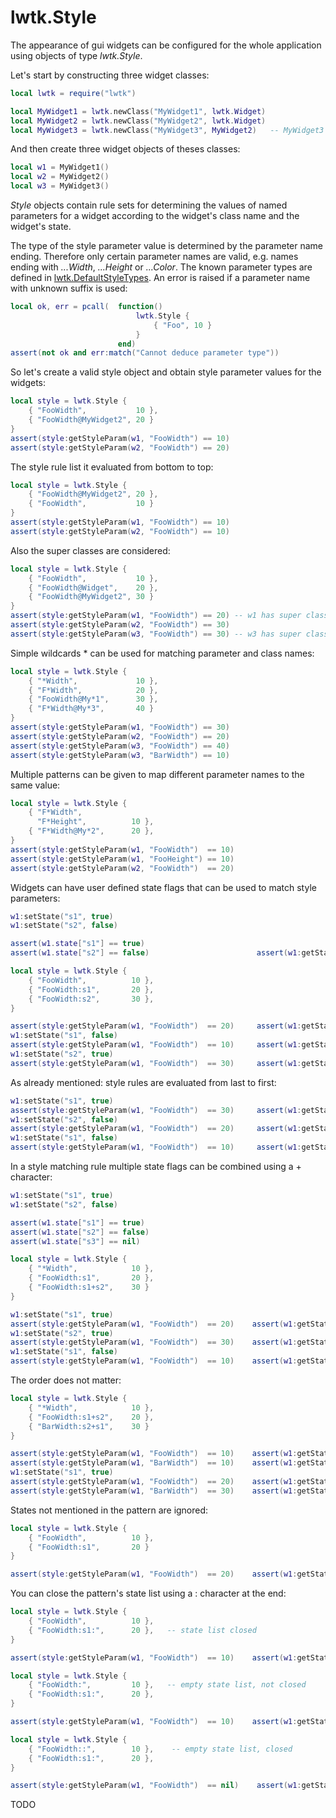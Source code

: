# lwtk.Style

<!-- ---------------------------------------------------------------------------------------- -->

The appearance of gui widgets can be configured for the whole application using
objects of type *lwtk.Style*. 

Let's start by constructing three widget classes:

```lua
local lwtk = require("lwtk")

local MyWidget1 = lwtk.newClass("MyWidget1", lwtk.Widget)
local MyWidget2 = lwtk.newClass("MyWidget2", lwtk.Widget)
local MyWidget3 = lwtk.newClass("MyWidget3", MyWidget2)   -- MyWidget3 is derived from MyWidget2
```

<!-- ---------------------------------------------------------------------------------------- -->

And then create three widget objects of theses classes:
```lua
local w1 = MyWidget1()
local w2 = MyWidget2()
local w3 = MyWidget3()
```

<!-- ---------------------------------------------------------------------------------------- -->

*Style* objects contain rule sets for determining the values of named parameters
for a widget according to the widget's class name and the widget's state.

The type of the style parameter value is determined
by the parameter name ending. Therefore only certain parameter names are valid, 
e.g. names ending with *...Width*, *...Height* or *...Color*. The known parameter
types are defined in [lwtk.DefaultStyleTypes](../src/lwtk/DefaultStyleTypes.lua).
An error is raised if a parameter name with unknown suffix is used:
```lua
local ok, err = pcall(  function() 
                            lwtk.Style { 
                                { "Foo", 10 } 
                            }
                        end)
assert(not ok and err:match("Cannot deduce parameter type"))
```

<!-- ---------------------------------------------------------------------------------------- -->

So let's create a valid style object and obtain style parameter values for the
widgets:
```lua
local style = lwtk.Style {
    { "FooWidth",           10 },
    { "FooWidth@MyWidget2", 20 }
}
assert(style:getStyleParam(w1, "FooWidth") == 10)
assert(style:getStyleParam(w2, "FooWidth") == 20)
```

<!-- ---------------------------------------------------------------------------------------- -->

The style rule list it evaluated from bottom to top:
```lua
local style = lwtk.Style {
    { "FooWidth@MyWidget2", 20 },
    { "FooWidth",           10 }
}
assert(style:getStyleParam(w1, "FooWidth") == 10)
assert(style:getStyleParam(w2, "FooWidth") == 10)
```

<!-- ---------------------------------------------------------------------------------------- -->

Also the super classes are considered:
```lua
local style = lwtk.Style {
    { "FooWidth",           10 },
    { "FooWidth@Widget",    20 },
    { "FooWidth@MyWidget2", 30 }
}
assert(style:getStyleParam(w1, "FooWidth") == 20) -- w1 has super class lwtk.Widget
assert(style:getStyleParam(w2, "FooWidth") == 30) 
assert(style:getStyleParam(w3, "FooWidth") == 30) -- w3 has super class MyWidget2
```

<!-- ---------------------------------------------------------------------------------------- -->

Simple wildcards * can be used for matching parameter and class names:
```lua
local style = lwtk.Style {
    { "*Width",             10 },
    { "F*Width",            20 },
    { "FooWidth@My*1",      30 },
    { "F*Width@My*3",       40 }
}
assert(style:getStyleParam(w1, "FooWidth") == 30)
assert(style:getStyleParam(w2, "FooWidth") == 20)
assert(style:getStyleParam(w3, "FooWidth") == 40)
assert(style:getStyleParam(w3, "BarWidth") == 10)
```

<!-- ---------------------------------------------------------------------------------------- -->

Multiple patterns can be given to map different parameter names to the same value:
```lua
local style = lwtk.Style {
    { "F*Width",
      "F*Height",          10 },
    { "F*Width@My*2",      20 },
}
assert(style:getStyleParam(w1, "FooWidth")  == 10)
assert(style:getStyleParam(w1, "FooHeight") == 10)
assert(style:getStyleParam(w2, "FooWidth")  == 20)
```

<!-- ---------------------------------------------------------------------------------------- -->

Widgets can have user defined state flags that can be used to match style parameters:
```lua
w1:setState("s1", true)
w1:setState("s2", false)

assert(w1.state["s1"] == true)
assert(w1.state["s2"] == false)                        assert(w1:getStateString() == "<s1>")

local style = lwtk.Style {
    { "FooWidth",          10 },
    { "FooWidth:s1",       20 },
    { "FooWidth:s2",       30 },
}

assert(style:getStyleParam(w1, "FooWidth")  == 20)     assert(w1:getStateString() == "<s1>")
w1:setState("s1", false)
assert(style:getStyleParam(w1, "FooWidth")  == 10)     assert(w1:getStateString() == "")
w1:setState("s2", true)
assert(style:getStyleParam(w1, "FooWidth")  == 30)     assert(w1:getStateString() == "<s2>")
```

<!-- ---------------------------------------------------------------------------------------- -->

As already mentioned: style rules are evaluated from last to first:
```lua
w1:setState("s1", true)
assert(style:getStyleParam(w1, "FooWidth")  == 30)     assert(w1:getStateString() == "<s1><s2>")
w1:setState("s2", false)
assert(style:getStyleParam(w1, "FooWidth")  == 20)     assert(w1:getStateString() == "<s1>")
w1:setState("s1", false)
assert(style:getStyleParam(w1, "FooWidth")  == 10)     assert(w1:getStateString() == "")

```

<!-- ---------------------------------------------------------------------------------------- -->

In a style matching rule multiple state flags can be combined using a + character:
```lua
w1:setState("s1", true)
w1:setState("s2", false)

assert(w1.state["s1"] == true)
assert(w1.state["s2"] == false)
assert(w1.state["s3"] == nil)

local style = lwtk.Style {
    { "*Width",            10 },
    { "FooWidth:s1",       20 },
    { "FooWidth:s1+s2",    30 }
}

w1:setState("s1", true)
assert(style:getStyleParam(w1, "FooWidth")  == 20)    assert(w1:getStateString() == "<s1>")
w1:setState("s2", true)                
assert(style:getStyleParam(w1, "FooWidth")  == 30)    assert(w1:getStateString() == "<s1><s2>")
w1:setState("s1", false)                
assert(style:getStyleParam(w1, "FooWidth")  == 10)    assert(w1:getStateString() == "<s2>")
```

<!-- ---------------------------------------------------------------------------------------- -->
The order does not matter:
```lua
local style = lwtk.Style {
    { "*Width",            10 },
    { "FooWidth:s1+s2",    20 },
    { "BarWidth:s2+s1",    30 }
}

assert(style:getStyleParam(w1, "FooWidth")  == 10)    assert(w1:getStateString() == "<s2>")
assert(style:getStyleParam(w1, "BarWidth")  == 10)    assert(w1:getStateString() == "<s2>")
w1:setState("s1", true)
assert(style:getStyleParam(w1, "FooWidth")  == 20)    assert(w1:getStateString() == "<s1><s2>")
assert(style:getStyleParam(w1, "BarWidth")  == 30)    assert(w1:getStateString() == "<s1><s2>")
```

<!-- ---------------------------------------------------------------------------------------- -->

States not mentioned in the pattern are ignored:
```lua
local style = lwtk.Style {
    { "FooWidth",          10 },
    { "FooWidth:s1",       20 }
}

assert(style:getStyleParam(w1, "FooWidth")  == 20)    assert(w1:getStateString() == "<s1><s2>")
```

<!-- ---------------------------------------------------------------------------------------- -->

You can close the pattern's state list using a : character at the end:
```lua
local style = lwtk.Style {
    { "FooWidth",          10 },
    { "FooWidth:s1:",      20 },   -- state list closed
}

assert(style:getStyleParam(w1, "FooWidth")  == 10)    assert(w1:getStateString() == "<s1><s2>")

local style = lwtk.Style {
    { "FooWidth:",         10 },   -- empty state list, not closed
    { "FooWidth:s1:",      20 },
}

assert(style:getStyleParam(w1, "FooWidth")  == 10)    assert(w1:getStateString() == "<s1><s2>")

local style = lwtk.Style {
    { "FooWidth::",        10 },    -- empty state list, closed
    { "FooWidth:s1:",      20 },
}

assert(style:getStyleParam(w1, "FooWidth")  == nil)    assert(w1:getStateString() == "<s1><s2>")
```

<!-- ---------------------------------------------------------------------------------------- -->
TODO

<!-- ---------------------------------------------------------------------------------------- -->
<!--lua
    print("Style.md: OK")
-->

